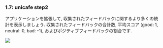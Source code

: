 ### 1.7: unicafe step2
アプリケーションを拡張して, 収集されたフィードバックに関するより多くの統計を表示しましょう.
収集されたフィードバックの合計数, 平均スコア (good: 1, neutral: 0, bad: -1), およびポジティブフィードバックの割合です.

<img src="https://fullstackopen.com/static/0a5d15ae9f055a15cb469b9c9223df41/14be6/14e.png">
